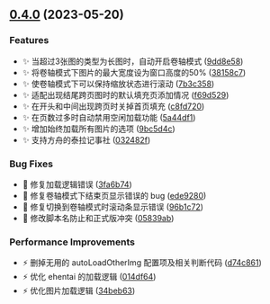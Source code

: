 ## [0.4.0](https://github.com/hymbz/ComicReadScriptTest/compare/v0.3.0...v0.4.0) (2023-05-20)


### Features

* :sparkles: 当超过3张图的类型为长图时，自动开启卷轴模式 ([9dd8e58](https://github.com/hymbz/ComicReadScriptTest/commit/9dd8e58ea3cf07e36b4daede2f55545b1eed4f8c))
* :sparkles: 将卷轴模式下图片的最大宽度设为窗口高度的50% ([38158c7](https://github.com/hymbz/ComicReadScriptTest/commit/38158c7ade1c3d02fac41f0c4618add8bd4ac894))
* :sparkles: 使卷轴模式下可以保持缩放状态进行滚动 ([7b3c358](https://github.com/hymbz/ComicReadScriptTest/commit/7b3c3582481c83071e46e1b950ac8d385b6a4569))
* :sparkles: 适配出现结尾跨页图时的默认填充页添加情况 ([f69d529](https://github.com/hymbz/ComicReadScriptTest/commit/f69d52933a8f5fd504aa289f67a2d0431d146eb7))
* :sparkles: 在开头和中间出现跨页时关掉首页填充 ([c8fd720](https://github.com/hymbz/ComicReadScriptTest/commit/c8fd7201831a759557e7f419089d2cc8a7c31047))
* :sparkles: 在页数过多时自动禁用空闲加载功能 ([5a44df1](https://github.com/hymbz/ComicReadScriptTest/commit/5a44df1e20ff0edaf587934ff00dd8e19f19fef0))
* :sparkles: 增加始终加载所有图片的选项 ([9bc5d4c](https://github.com/hymbz/ComicReadScriptTest/commit/9bc5d4c45581dd4d82795eac78088284fa12e18a))
* :sparkles: 支持方舟的泰拉记事社 ([032482f](https://github.com/hymbz/ComicReadScriptTest/commit/032482f77816dead4cfe9da44296cc2caf2b186f))


### Bug Fixes

* :bug: 修复加载逻辑错误 ([3fa6b74](https://github.com/hymbz/ComicReadScriptTest/commit/3fa6b74aff0937a9f24fac77da1d4a541871408a))
* :bug: 修复卷轴模式下结束页显示错误的 bug ([ede9280](https://github.com/hymbz/ComicReadScriptTest/commit/ede9280a1c422e81a7fccf6495beafd8e90a051d))
* :bug: 修复切换到卷轴模式时滚动条显示错误 ([96b1c72](https://github.com/hymbz/ComicReadScriptTest/commit/96b1c722d0f9020886b57e01221a28c92945d332))
* :bug: 修改脚本名防止和正式版冲突 ([05839ab](https://github.com/hymbz/ComicReadScriptTest/commit/05839abb295d0f93a8c225e739b49deb0e761ff9))


### Performance Improvements

* :zap: 删掉无用的 autoLoadOtherImg 配置项及相关判断代码 ([d74c861](https://github.com/hymbz/ComicReadScriptTest/commit/d74c86105f3792c293a165bbd02c8268b0cad17c))
* :zap: 优化 ehentai 的加载逻辑 ([014df64](https://github.com/hymbz/ComicReadScriptTest/commit/014df64d3ddebb5b2afd4fb64132ad30de4adcd4))
* :zap: 优化图片加载逻辑 ([34beb63](https://github.com/hymbz/ComicReadScriptTest/commit/34beb63926ca55a5e30aeb318909c5e00e27543a))
